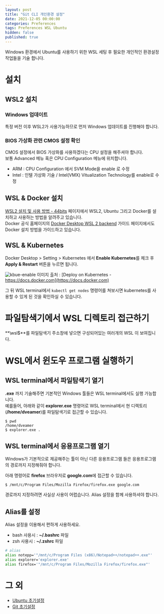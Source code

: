 ```yaml
---
layout: post
title: "Git CLI 개인환경 설정"
date: 2021-12-05 00:00:00
categories: Preferences
tags: Preferences WSL Ubuntu
hidden: false
published: true
---
```


Windows 환경에서 Ubuntu를 사용하기 위한 WSL 세팅 후 필요한 개인적인 환경설정 작업들을 기술 합니다.  

<!--more-->

# 설치 

## WSL2 설치

### Windows 업데이트 

특정 버전 이후 WSL2가 사용가능하므로 먼저 Windows 업데이트를 진행해야 합니다.  

### BIOS 가상화 관련 CMOS 설정 확인

CMOS 설정에서 BIOS 가상화를 사용하겠다는 CPU 설정을 해주셔야 합니다.  
보통 Advanced 메뉴 혹은 CPU Configuration 메뉴에 위치합니다.  

  * ARM : CPU Configuration 에서 SVM Mode을 enable 로 수정 
  * Intel : 인텔 가상화 기술 / Intel(VMX) Vitualization Technology를 enable로 수정

## WSL & Docker 설치

[WSL2 설치 및 사용 방법 - 44bits](https://www.44bits.io/ko/post/wsl2-install-and-basic-usage) 페이지에서 WSL2, Ubuntu 그리고 Docker를 설치하고 사용하는 방법을 알려주고 있습니다.  
Docker 공식 홈페이지의 [Docker Desktop WSL 2 backend](https://docs.docker.com/desktop/windows/wsl/) 가이드 페이지에서도 Docker 설치 방법을 가이드하고 있습니다.  

 
## WSL & Kubernetes

Docker Desktop > Setting > Kubernetes 에서 **Enable Kubernetes**를 체크 후 **Apply & Restart** 버튼을 누르면 됩니다.  

![kbue-enable](https://docs.docker.com/desktop/images/kube-enable.png)
이미지 출처 : [Deploy on Kubernetes - https://docs.docker.com](https://docs.docker.com)

그 뒤 WSL terminal에서 ```kubectl get nodes``` 명령어를 쳐보시면 kubernetes를 사용할 수 있게 된 것을 확인하실 수 있습니다.  

# 파일탐색기에서 WSL 디렉토리 접근하기 

**\\wsl$**를 파일탐색기 주소창에 넣으면 구성되어있는 여러개의 WSL 이 보여집니다.  

# WSL에서 윈도우 프로그램 실행하기

## WSL terminal에서 파일탐색기 열기

**.exe** 까지 기술해주면 기본적인 Windows 툴들은 WSL terminal에서도 실행 가능합니다.  
예를들어, 아래와 같이 **explorer.exe** 명령어로 WSL terminal에서 현 디렉토리(**/home/dveamer**)를 파일탐색기로 접근할 수 있습니다.  

~~~terminal
$ pwd
/home/dveamer
$ explorer.exe .
~~~

## WSL terminal에서 응용프로그램 열기

Windows가 기본적으로 제공해주는 툴이 아닌 다른 응용프로그램 들은 응용프로그램의 경로까지 지정해줘야 합니다.  

아래 명령어로 **firefox** 브라우저로 **google.com**에 접근할 수 있습니다.  

~~~terminal
$ /mnt/c/Program Files/Mozilla Firefox/firefox.exe google.com
~~~

경로까지 지정하려면 사실상 사용이 어렵습니다. Alias 설정을 함께 사용하셔야 합니다.  

## Alias를 설정

Alias 설정을 이용해서 편하게 사용하세요.  

  * bash 사용시 : **~/.bashrc** 파일 
  * zsh 사용시 : **~/.zshrc** 파일 

~~~bash
# alias
alias notepp='"/mnt/c/Program Files (x86)/Notepad++/notepad++.exe"'
alias explorer='explorer.exe'
alias firefox='"/mnt/c/Program Files/Mozilla Firefox/firefox.exe"'
~~~

# 그 외 

  * [Ubuntu 초기설정](/ubuntu/InitialSetting.html)
  * [Git 초기설정](/preferences/Git.html)